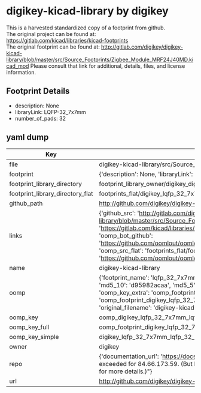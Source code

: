 # digikey-kicad-library by digikey  
This is a harvested standardized copy of a footprint from github.  
The original project can be found at:  
https://gitlab.com/kicad/libraries/kicad-footprints  
The original footprint can be found at:
http://gitlab.com/digikey/digikey-kicad-library/blob/master/src/Source_Footprints/Zigbee_Module_MRF24J40MD.kicad_mod
Please consult that link for additional, details, files, and license information.  
## Footprint Details
* description: None  
* libraryLink: LQFP-32_7x7mm  
* number_of_pads: 32  
## yaml dump  
| Key | Value |  
| --- | --- |  
| file | digikey-kicad-library/src/Source_Footprints/LQFP-32_7x7mm.kicad_mod |  
| footprint | {'description': None, 'libraryLink': 'LQFP-32_7x7mm', 'number_of_pads': 32} |  
| footprint_library_directory | footprint_library_owner/digikey_digikey-kicad-library |  
| footprint_library_directory_flat | footprints_flat/digikey_lqfp_32_7x7mm_lqfp_32_7x7mm/working |  
| github_path | http://github.com/digikey/digikey-kicad-library/blob/master/src/Source_Footprints/LQFP-32_7x7mm.kicad_mod |  
| links | {'github_src': 'http://gitlab.com/digikey/digikey-kicad-library/blob/master/src/Source_Footprints/Zigbee_Module_MRF24J40MD.kicad_mod', 'github_src_repo': 'https://gitlab.com/kicad/libraries/kicad-footprints', 'oomp_bot': 'footprints/digikey_lqfp_32_7x7mm_lqfp_32_7x7mm/working', 'oomp_bot_github': 'https://github.com/oomlout/oomlout_oomp_footprint_bot/tree/main/footprints/digikey_lqfp_32_7x7mm_lqfp_32_7x7mm/working', 'oomp_src_flat': 'footprints_flat/footprints_flat/digikey_lqfp_32_7x7mm_lqfp_32_7x7mm/working', 'oomp_src_flat_github': 'https://github.com/oomlout/oomlout_oomp_footprint_src/tree/main/footprints_flat/digikey_lqfp_32_7x7mm_lqfp_32_7x7mm/working'} |  
| name | digikey-kicad-library |  
| oomp | {'footprint_name': 'lqfp_32_7x7mm', 'library_name': 'lqfp_32_7x7mm_kicad_mod', 'md5': 'd95982acaa7bcb1f6bc8d7a85e961628', 'md5_10': 'd95982acaa', 'md5_5': 'd9598', 'md5_6': 'd95982', 'oomp_key': 'oomp_digikey_lqfp_32_7x7mm_lqfp_32_7x7mm', 'oomp_key_extra': 'oomp_footprint_digikey_lqfp_32_7x7mm_lqfp_32_7x7mm', 'oomp_key_full': 'oomp_footprint_digikey_lqfp_32_7x7mm_lqfp_32_7x7mm_d95982', 'oomp_key_simple': 'digikey_lqfp_32_7x7mm_lqfp_32_7x7mm', 'original_filename': 'digikey-kicad-library/src/Source_Footprints/LQFP-32_7x7mm.kicad_mod', 'owner_name': 'digikey'} |  
| oomp_key | oomp_digikey_lqfp_32_7x7mm_lqfp_32_7x7mm |  
| oomp_key_full | oomp_footprint_digikey_lqfp_32_7x7mm_lqfp_32_7x7mm |  
| oomp_key_simple | digikey_lqfp_32_7x7mm_lqfp_32_7x7mm |  
| owner | digikey |  
| repo | {'documentation_url': 'https://docs.github.com/rest/overview/resources-in-the-rest-api#rate-limiting', 'message': "API rate limit exceeded for 84.66.173.59. (But here's the good news: Authenticated requests get a higher rate limit. Check out the documentation for more details.)"} |  
| url | http://github.com/digikey/digikey-kicad-library |  

